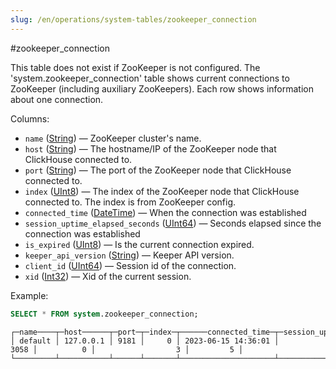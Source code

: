 ```yaml
---
slug: /en/operations/system-tables/zookeeper_connection
---
```

#zookeeper_connection

This table does not exist if ZooKeeper is not configured. The 'system.zookeeper_connection' table shows current connections to ZooKeeper (including auxiliary ZooKeepers). Each row shows information about one connection.

Columns:

-   `name` ([String](../../sql-reference/data-types/string.md)) — ZooKeeper cluster's name.
-   `host` ([String](../../sql-reference/data-types/string.md)) — The hostname/IP of the ZooKeeper node that ClickHouse connected to.
-   `port` ([String](../../sql-reference/data-types/string.md)) — The port of the ZooKeeper node that ClickHouse connected to.
-   `index` ([UInt8](../../sql-reference/data-types/int-uint.md)) — The index of the ZooKeeper node that ClickHouse connected to. The index is from ZooKeeper config.
-   `connected_time` ([DateTime](../../sql-reference/data-types/datetime.md)) — When the connection was established
-   `session_uptime_elapsed_seconds` ([UInt64](../../sql-reference/data-types/int-uint.md)) — Seconds elapsed since the connection was established
-   `is_expired` ([UInt8](../../sql-reference/data-types/int-uint.md)) — Is the current connection expired.
-   `keeper_api_version` ([String](../../sql-reference/data-types/string.md)) — Keeper API version.
-   `client_id` ([UInt64](../../sql-reference/data-types/int-uint.md)) — Session id of the connection.
-   `xid` ([Int32](../../sql-reference/data-types/int-uint.md)) — Xid of the current session.

Example:

``` sql
SELECT * FROM system.zookeeper_connection;
```

``` text
┌─name────┬─host──────┬─port─┬─index─┬──────connected_time─┬─session_uptime_elapsed_seconds─┬─is_expired─┬─keeper_api_version─┬─client_id─┐
│ default │ 127.0.0.1 │ 9181 │     0 │ 2023-06-15 14:36:01 │                           3058 │          0 │                  3 │         5 │
└─────────┴───────────┴──────┴───────┴─────────────────────┴────────────────────────────────┴────────────┴────────────────────┴───────────┘
```
